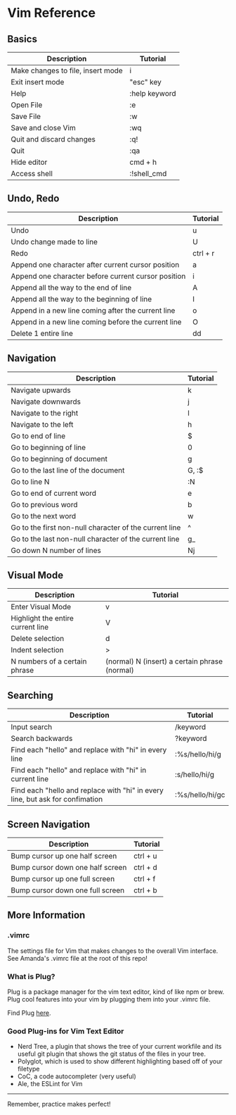 # Vim Reference

## Basics

| Description | Tutorial |
| ----------- | ----------- |
| Make changes to file, insert mode | i 
| Exit insert mode | "esc" key |
| Help | :help keyword |
| Open File | :e |
| Save File | :w |
| Save and close Vim | :wq |
| Quit and discard changes | :q! |
| Quit | :qa |
| Hide editor | cmd + h |
| Access shell | :!shell_cmd |

## Undo, Redo

| Description | Tutorial |
| ----------- | ----------- |
| Undo | u |
| Undo change made to line | U |
| Redo | ctrl + r |
| Append one character after current cursor position | a |
| Append one character before current cursor position | i |
| Append all the way to the end of line | A |
| Append all the way to the beginning of line | I |
| Append in a new line coming after the current line | o |
| Append in a new line coming before the current line | O |
| Delete 1 entire line | dd | 

## Navigation

| Description | Tutorial |
| ----------- | ----------- |
| Navigate upwards | k |
| Navigate downwards | j |
| Navigate to the right | l |
| Navigate to the left | h |
| Go to end of line | $ |
| Go to beginning of line | 0 |
| Go to beginning of document | g |
| Go to the last line of the document | G, :$ |
| Go to line N | :N |
| Go to end of current word | e |
| Go to previous word | b |
| Go to the next word | w |
| Go to the first non-null character of the current line | ^ |
| Go to the last non-null character of the current line | g_ |
| Go down N number of lines | Nj |

## Visual Mode

| Description | Tutorial |
| ----------- | ----------- |
| Enter Visual Mode | v |
| Highlight the entire current line | V |
| Delete selection | d |
| Indent selection | > |
| N numbers of a certain phrase | (normal) N (insert) a certain phrase (normal) |

## Searching 

| Description | Tutorial |
| ----------- | ----------- |
| Input search | /keyword |
| Search backwards | ?keyword |
| Find each "hello" and replace with "hi" in every line | :%s/hello/hi/g |
| Find each "hello" and replace with "hi" in current line | :s/hello/hi/g |
| Find each "hello and replace with "hi" in every line, but ask for confimation | :%s/hello/hi/gc |

## Screen Navigation

| Description | Tutorial |
| ----------- | ----------- |
| Bump cursor up one half screen | ctrl + u |
| Bump cursor down one half screen | ctrl + d |
| Bump cursor up one full screen | ctrl + f |
| Bump cursor down one full screen | ctrl + b |

## More Information

### .vimrc

The settings file for Vim that makes changes to the overall Vim interface. See Amanda's .vimrc file at the root of this repo!

### What is Plug?

Plug is a package manager for the vim text editor, kind of like npm or brew. Plug cool features into your vim by plugging them into your .vimrc file.

Find Plug [here](https://github.com/junegunn/vim-plug).

### Good Plug-ins for Vim Text Editor

- Nerd Tree, a plugin that shows the tree of your current workfile and its useful git plugin that shows the git status of the files in your tree.
- Polyglot, which is used to show different highlighting based off of your filetype
- CoC, a code autocompleter (very useful)
- Ale, the ESLint for Vim

___

Remember, practice makes perfect!

